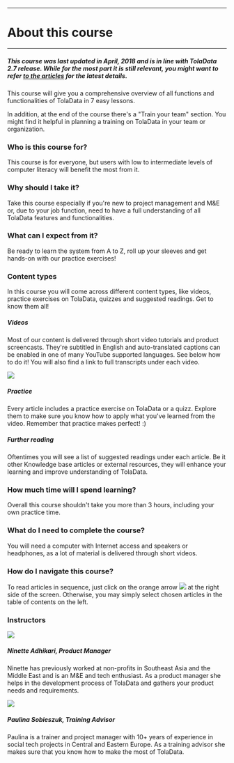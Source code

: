 
---

# About this course

---

##### This course was last updated in April, 2018 and is in line with TolaData 2.7 release. While for the most part it is still relevant, you might want to refer [to the articles](https://help.toladata.com/en/admin-console/configuration.html) for the latest details. 

This course will give you a comprehensive overview of all functions and functionalities of TolaData in 7 easy lessons.

In addition, at the end of the course there's a "Train your team" section. You might find it helpful in planning a training on TolaData in your team or organization.

### Who is this course for?

This course is for everyone, but users with low to intermediate levels of computer literacy will benefit the most from it.

### Why should I take it?

Take this course especially if you're new to project management and M&E or, due to your job function, need to have a full understanding of all TolaData features and functionalities.

### What can I expect from it?

Be ready to learn the system from A to Z, roll up your sleeves and get hands-on with our practice exercises!

### Content types

In this course you will come across different content types, like videos, practice exercises on TolaData, quizzes and suggested readings. Get to know them all!

##### Videos

Most of our content is delivered through short video tutorials and product screencasts. They're subtitled in English and auto-translated captions can be enabled in one of many YouTube supported languages. See below how to do it! You will also find a link to full transcripts under each video.

![](/assets_en/lang.gif)

##### Practice

Every article includes a practice exercise on TolaData or a quizz. Explore them to make sure you know how to apply what you've learned from the video. Remember that practice makes perfect! :\)

##### Further reading

Oftentimes you will see a list of suggested readings under each article. Be it other Knowledge base articles or external resources, they will enhance your learning and improve understanding of TolaData.

### How much time will I spend learning?

Overall this course shouldn't take you more than 3 hours, including your own practice time.

### What do I need to complete the course?

You will need a computer with Internet access and speakers or headphones, as a lot of material is delivered through short videos.

### How do I navigate this course?

To read articles in sequence, just click on the orange arrow ![](/assets_en/arrow.png) at the right side of the screen. Otherwise, you may simply select chosen articles in the table of contents on the left.

### Instructors

![](/assets_en/ninette_kb.png)

##### Ninette Adhikari, Product Manager

Ninette has previously worked at non-profits in Southeast Asia and the Middle East and is an M&E and tech enthusiast. As a product manager she helps in the development process of TolaData and gathers your product needs and requirements.

![](/assets_en/paulina_kb.png)

##### Paulina Sobieszuk, Training Advisor

Paulina is a trainer and project manager with 10+ years of experience in social tech projects in Central and Eastern Europe. As a training advisor she makes sure that you know how to make the most of TolaData.


